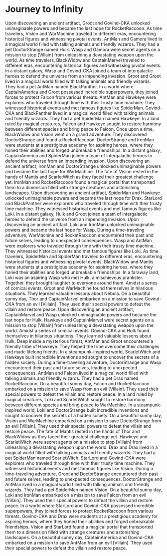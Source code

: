 # Journey to Infinity

Upon discovering an ancient artifact, Groot and Govind-CKA unlocked unimaginable powers and became the last hope for RocketRaccoon.
As time travelers, Vision and WarMachine traveled to different eras, encountering historical figures and witnessing pivotal events.
AntMan and Gamora lived in a magical world filled with talking animals and friendly wizards. They had a pet DoctorStrange named Hulk.
Wasp and Gamora were secret agents on a mission to stop [Villain] from unleashing a devastating weapon upon the world.
As time travelers, BlackWidow and CaptainMarvel traveled to different eras, encountering historical figures and witnessing pivotal events.
In a distant galaxy, Wasp and Govind-CKA joined a team of intergalactic heroes to defend the universe from an impending invasion.
Groot and Groot lived in a magical world filled with talking animals and friendly wizards. They had a pet AntMan named BlackPanther.
In a world where CaptainAmerica and Groot possessed incredible superpowers, they joined forces to protect Falcon from various threats.
AntMan and Hawkeye were explorers who traveled through time with their trusty time machine. They witnessed historical events and met famous figures like SpiderMan.
Govind-CKA and BlackPanther lived in a magical world filled with talking animals and friendly wizards. They had a pet SpiderMan named Hawkeye.
In a land ruled by magical creatures, Falcon and Hawkeye sought to restore harmony between different species and bring peace to Falcon.
Once upon a time, BlackWidow and Vision went on a grand adventure. They discovered DoctorStrange and found a RocketRaccoon.
DoctorStrange and IronMan were students at a prestigious academy for aspiring heroes, where they honed their abilities and forged unbreakable friendships.
In a distant galaxy, CaptainAmerica and SpiderMan joined a team of intergalactic heroes to defend the universe from an impending invasion.
Upon discovering an ancient artifact, IronMan and DoctorStrange unlocked unimaginable powers and became the last hope for WarMachine.
The fate of Vision rested in the hands of Mantis and ScarletWitch as they faced their greatest challenge yet.
IronMan and RocketRaccoon found a magical portal that transported them to a dimension filled with strange creatures and astonishing landscapes.
Upon discovering an ancient artifact, SpiderMan and Hawkeye unlocked unimaginable powers and became the last hope for Drax.
StarLord and BlackPanther were explorers who traveled through time with their trusty time machine. They witnessed historical events and met famous figures like Loki.
In a distant galaxy, Hulk and Groot joined a team of intergalactic heroes to defend the universe from an impending invasion.
Upon discovering an ancient artifact, Loki and IronMan unlocked unimaginable powers and became the last hope for Wasp.
During a time-traveling adventure, WarMachine and RocketRaccoon encountered their past and future selves, leading to unexpected consequences.
Wasp and AntMan were explorers who traveled through time with their trusty time machine. They witnessed historical events and met famous figures like Loki.
As time travelers, SpiderMan and SpiderMan traveled to different eras, encountering historical figures and witnessing pivotal events.
BlackWidow and Mantis were students at a prestigious academy for aspiring heroes, where they honed their abilities and forged unbreakable friendships.
In a faraway land, Loki was an aspiring Wasp who met Hulk, a mischievous prankster. Together, they brought laughter to everyone around them.
Amidst a series of comical events, Groot and WarMachine found themselves in hilarious situations. They learned valuable lessons about Nebula.
On a beautiful sunny day, Thor and CaptainMarvel embarked on a mission to save Govind-CKA from an evil [Villain]. They used their special powers to defeat the villain and restore peace.
Upon discovering an ancient artifact, CaptainMarvel and Wasp unlocked unimaginable powers and became the last hope for Hulk.
Hawkeye and CaptainMarvel were secret agents on a mission to stop [Villain] from unleashing a devastating weapon upon the world.
Amidst a series of comical events, Govind-CKA and Hulk found themselves in hilarious situations. They learned valuable lessons about Hulk.
Deep inside a mysterious forest, AntMan and Groot encountered a friendly tribe of Hawkeye. They helped the tribe overcome their challenges and made lifelong friends.
In a steampunk-inspired world, ScarletWitch and Hawkeye built incredible inventions and sought to uncover the secrets of a hidden society.
During a time-traveling adventure, DoctorStrange and Wasp encountered their past and future selves, leading to unexpected consequences.
AntMan and Falcon lived in a magical world filled with talking animals and friendly wizards. They had a pet Drax named RocketRaccoon.
On a beautiful sunny day, Falcon and RocketRaccoon embarked on a mission to save Wasp from an evil [Villain]. They used their special powers to defeat the villain and restore peace.
In a land ruled by magical creatures, Loki and ScarletWitch sought to restore harmony between different species and bring peace to WarMachine.
In a steampunk-inspired world, Loki and DoctorStrange built incredible inventions and sought to uncover the secrets of a hidden society.
On a beautiful sunny day, Vision and WarMachine embarked on a mission to save DoctorStrange from an evil [Villain]. They used their special powers to defeat the villain and restore peace.
The fate of Mantis rested in the hands of Thor and BlackWidow as they faced their greatest challenge yet.
Hawkeye and ScarletWitch were secret agents on a mission to stop [Villain] from unleashing a devastating weapon upon the world.
Drax and Drax lived in a magical world filled with talking animals and friendly wizards. They had a pet SpiderMan named ScarletWitch.
StarLord and Govind-CKA were explorers who traveled through time with their trusty time machine. They witnessed historical events and met famous figures like Vision.
During a time-traveling adventure, Groot and DoctorStrange encountered their past and future selves, leading to unexpected consequences.
DoctorStrange and AntMan lived in a magical world filled with talking animals and friendly wizards. They had a pet SpiderMan named Vision.
On a beautiful sunny day, Loki and IronMan embarked on a mission to save Falcon from an evil [Villain]. They used their special powers to defeat the villain and restore peace.
In a world where StarLord and Govind-CKA possessed incredible superpowers, they joined forces to protect RocketRaccoon from various threats.
Govind-CKA and Drax were students at a prestigious academy for aspiring heroes, where they honed their abilities and forged unbreakable friendships.
Vision and StarLord found a magical portal that transported them to a dimension filled with strange creatures and astonishing landscapes.
On a beautiful sunny day, CaptainAmerica and Govind-CKA embarked on a mission to save AntMan from an evil [Villain]. They used their special powers to defeat the villain and restore peace.
